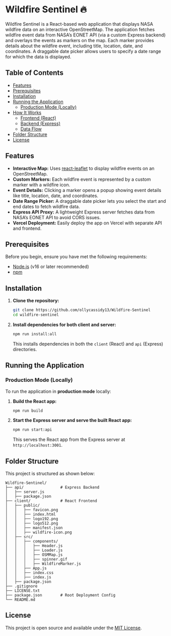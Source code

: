 # Wildfire Sentinel 🔥

Wildfire Sentinel is a React-based web application that displays NASA wildfire data on an interactive OpenStreetMap. The application fetches wildfire event data from NASA’s EONET API (via a custom Express backend) and overlays the events as markers on the map. Each marker provides details about the wildfire event, including title, location, date, and coordinates. A draggable date picker allows users to specify a date range for which the data is displayed.

## Table of Contents

- [Features](#features)
- [Prerequisites](#prerequisites)
- [Installation](#installation)
- [Running the Application](#running-the-application)
  - [Production Mode (Locally)](#production-mode-locally)
- [How It Works](#how-it-works)
  - [Frontend (React)](#frontend-react)
  - [Backend (Express)](#backend-express)
  - [Data Flow](#data-flow)
- [Folder Structure](#folder-structure)
- [License](#license)

## Features

- **Interactive Map:** Uses [react-leaflet](https://react-leaflet.js.org/) to display wildfire events on an OpenStreetMap.
- **Custom Markers:** Each wildfire event is represented by a custom marker with a wildfire icon.
- **Event Details:** Clicking a marker opens a popup showing event details like title, location, date, and coordinates.
- **Date Range Picker:** A draggable date picker lets you select the start and end dates to fetch wildfire data.
- **Express API Proxy:** A lightweight Express server fetches data from NASA’s EONET API to avoid CORS issues.
- **Vercel Deployment:** Easily deploy the app on Vercel with separate API and frontend.

## Prerequisites

Before you begin, ensure you have met the following requirements:
- [Node.js](https://nodejs.org/) (v16 or later recommended)
- [npm](https://www.npmjs.com/)

## Installation

1. **Clone the repository:**

   ```bash
   git clone https://github.com/ollycassidy13/Wildfire-Sentinel
   cd wildfire-sentinel
   ```

2. **Install dependencies for both client and server:**

   ```bash
   npm run install:all
   ```

   This installs dependencies in both the `client` (React) and `api` (Express) directories.

## Running the Application

### Production Mode (Locally)

To run the application in **production mode** locally:

1. **Build the React app:**

   ```bash
   npm run build
   ```

2. **Start the Express server and serve the built React app:**

   ```bash
   npm run start:api
   ```

   This serves the React app from the Express server at `http://localhost:3001`.

## Folder Structure

This project is structured as shown below:

```
Wildfire-Sentinel/
├── api/                # Express Backend
│   ├── server.js
│   ├── package.json
├── client/             # React Frontend
│   ├── public/
│   │   ├── favicon.png
│   │   ├── index.html
│   │   ├── logo192.png
│   │   ├── logo512.png
│   │   ├── manifest.json
│   │   ├── wildfire-icon.png
│   ├── src/
│   │   ├── components/
│   │   │   ├── Header.js
│   │   │   ├── Loader.js
│   │   │   ├── OSMMap.js
│   │   │   ├── spinner.gif
│   │   │   ├── WildfireMarker.js
│   │   ├── App.js
│   │   ├── index.css
│   │   ├── index.js
│   ├── package.json
├── .gitignore
├── LICENSE.txt
├── package.json        # Root Deployment Config
└── README.md
```

## License

This project is open source and available under the [MIT License](LICENSE).

   